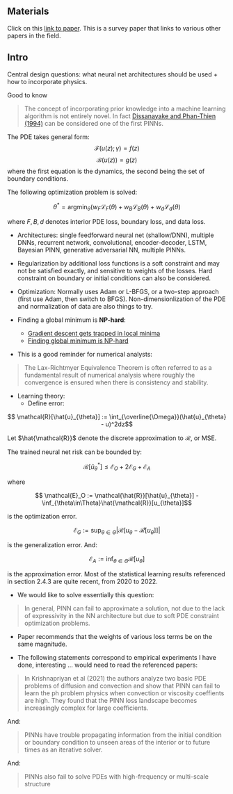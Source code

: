 Materials
---
Click on this [link to paper](https://arxiv.org/abs/2201.05624). This is a survey paper that links to various other papers in the field.

Intro
---
Central design questions: what neural net architectures should be used + how to incorporate physics.

Good to know
> The concept of incorporating prior knowledge into a machine learning algorithm is not entirely novel. In fact [Dissanayake and Phan-Thien (1994)](https://onlinelibrary.wiley.com/doi/abs/10.1002/cnm.1640100303) can be considered one of the first PINNs.

The PDE takes general form:
$$\mathcal{F}(u(z); \gamma) = f(z)$$
$$\mathcal{B}(u(z)) = g(z)$$ where the first equation is the dynamics, the second being the set of boundary conditions. 

The following optimization problem is solved:
```math

\theta^* = \text{argmin}_{\theta}(w_F\mathcal{L}_F(\theta) + w_B\mathcal{L}_B(\theta) + w_d\mathcal{L}_d(\theta)

``` 
where $F,B,d$ denotes interior PDE loss, boundary loss, and data loss.

* Architectures: single feedforward neural net (shallow/DNN), multiple DNNs, recurrent network, convolutional, encoder-decoder, LSTM, Bayesian PINN, generative adversarial NN, multiple PINNs.

* Regularization by additional loss functions is a soft constraint and may not be satisfied exactly, and sensitive to weights of the losses. Hard constraint on boundary or initial conditions can also be considered. 

* Optimization: Normally uses Adam or L-BFGS, or a two-step approach (first use Adam, then switch to BFGS). Non-dimensionlization of the PDE and normalization of data are also things to try.

* Finding a global minimum is **NP-hard**:
	- [Gradient descent gets trapped in local minima](https://arxiv.org/abs/1602.04915)
	- [Finding global minimum is NP-hard](https://www.sciencedirect.com/science/article/abs/pii/S0893608005800103)
	
* This is a good reminder for numerical analysts:

> The Lax-Richtmyer Equivalence Theorem is often referred to as a fundamental result of numerical analysis where roughly the convergence is ensured when there is consistency and stability.

* Learning theory:
	- Define error:
```math
	\mathcal{R}[\hat{u}_{\theta}] := \int_{\overline{\Omega}}(\hat{u}_{\theta} - u)^2dz
``` 

Let $\hat{\mathcal{R}}$ denote the discrete approximation to $\mathcal{R}$, or MSE. 

The trained neural net risk can be bounded by:
```math
	\mathcal{R}[\hat{u}_{\theta}^*] \le \mathcal{E}_O + 2\mathcal{E}_G + \mathcal{E}_A
```

where 
```math
	\mathcal{E}_O := \mathcal{\hat{R}}[\hat{u}_{\theta}] - \inf_{\theta\in\Theta}\hat{\mathcal{R}}[u_{\theta}]
``` 
is the optimization error. 

```math
\mathcal{E}_G := \text{sup}_{\theta\in\Theta}|\mathcal{R}[u_{\theta} - \mathcal{\hat{R}}[u_{\theta}]]|
``` 
is the generalization error. And: 
```math
\mathcal{E}_A := \text{inf}_{\theta\in\Theta}\mathcal{R}[u_{\theta}]
```
is the approximation error. Most of the statistical learning results referenced in section 2.4.3 are quite recent, from 2020 to 2022.

* We would like to solve essentially this question:
> In general, PINN can fail to approximate a solution, not due to the lack of expressivity in the NN architecture but due to soft PDE constraint optimization problems.

* Paper recommends that the weights of various loss terms be on the same magnitude. 

* The following statements correspond to empirical experiments I have done, interesting ... would need to read the referenced papers:

> In Krishnapriyan et al (2021) the authors analyze two basicPDE problems of diffusion and convection and show that PINN can fail to learn the ph problem physics when convection or viscosity coeffients are high. They found that the PINN loss landscape becomes increasingly complex for large coefficients.

And:
> PINNs have trouble propagating information from the initial condition or boundary condition to unseen areas of the interior or to future times as an iterative solver.

And:
> PINNs also fail to solve PDEs with high-frequency or multi-scale structure